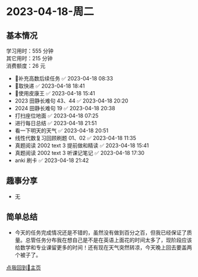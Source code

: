 # 2023-04-18-周二

## 基本情况

学习用时：555 分钟  
其它用时：215 分钟  
消费额度：26 元

-   📌补充高数后续任务 ✅ 2023-04-18 08:33
-   📌取快递 ✅ 2023-04-18 18:41
-   📌使用皮康王 ✅ 2023-04-18 15:41
-   2023 田静长难句 43、44 ✅ 2023-04-18 20:20
-   2024 田静长难句 19 ✅ 2023-04-18 20:38
-   打扫座位地面 ✅ 2023-04-18 07:25
-   进行每日总结 ✅ 2023-04-18 21:51
-   看一下明天的天气 ✅ 2023-04-18 20:51
-   线性代数复习回顾刷题 01、02 ✅ 2023-04-18 11:35
-   真题阅读 2002 text 3 提前做和精读 ✅ 2023-04-18 15:41
-   真题阅读 2002 text 3 听课记笔记 ✅ 2023-04-18 17:30
-   anki 刷卡 ✅ 2023-04-18 21:42

## 趣事分享

- 无

## 简单总结

- 今天的任务完成情况还是不错的，虽然没有做到百分之百，但我已经保证了质量。总管任务分布我在想自己是不是在英语上面花的时间太多了，现阶段应该给数学和专业课留更多的时间！还有现在天气突然转凉，今天晚上回去要盖两个被子了。

[点我回到🏡主页](https://nn66kk.github.io/Mon-Blog/)